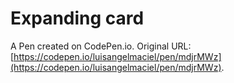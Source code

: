 # Expanding card

A Pen created on CodePen.io. Original URL: [https://codepen.io/luisangelmaciel/pen/mdjrMWz](https://codepen.io/luisangelmaciel/pen/mdjrMWz).

